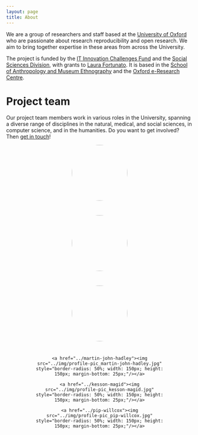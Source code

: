 ```yaml
---
layout: page
title: About
---
```


We are a group of researchers and staff based at the <a
href="http://www.ox.ac.uk" target="_blank">University of Oxford</a>
who are passionate about research reproducibility and open
research. We aim to bring together expertise in these areas from
across the University.

The project is funded by the <a
href="http://blogs.it.ox.ac.uk/innovation-challenges/researchreproducibility/"
target="_blank">IT Innovation Challenges Fund</a> and the <a
href="https://www.socsci.ox.ac.uk/" target="_blank">Social Sciences
Division</a>, with grants to <a href="../laura-fortunato">Laura
Fortunato</a>. It is based in the <a
href="http://www.anthro.ox.ac.uk/" target="_blank">School of
Anthropology and Museum Ethnography</a> and the <a
href="www.oerc.ox.ac.uk/" target="_blank">Oxford e-Research
Centre</a>.

# Project team

Our project team members work in various roles in the University,
spanning a diverse range of disciplines in the natural, medical, and
social sciences, in computer science, and in the humanities. Do you
want to get involved?  Then <a href="/contact">get in touch</a>!

<div class="row justify-content-center top-buffer">

<!-- commenting out for now as photo not available

<div class="col-sm-4" style="text-align:center">

<a href="../iain-emsley"><img src="../img/profile-pic_iain-emsley.jpg"
    style="border-radius: 50%; width: 150px; height: 150px;
    margin-bottom: 25px;"/></a> </div> -->


<div class="col-sm-4" style="text-align:center">

<a href="../laura-fortunato"><img
    src="../img/profile-pic_laura-fortunato.jpg" style="border-radius:
    50%; width: 150px; height: 150px; margin-bottom: 25px;"/></a>

</div>

<div class="col-sm-4" style="text-align:center">

<a href="../philip-fowler"><img
    src="../img/profile-pic_philip-fowler.jpg" style="border-radius:
    50%; width: 150px; height: 150px; margin-bottom: 25px;"/></a>

</div>

<div class="col-sm-4" style="text-align:center">

<a href="../alejandra-gonzalez-beltran"><img
    src="../img/profile-pic_alejandra.jpg" style="border-radius: 50%;
    width: 150px; height: 150px; margin-bottom: 25px;"/></a>

</div>

<div class="col-sm-4" style="text-align:center">

    <a href="../martin-john-hadley"><img
    src="../img/profile-pic_martin-john-hadley.jpg"
    style="border-radius: 50%; width: 150px; height:
    150px; margin-bottom: 25px;"/></a>

</div>

<div class="col-sm-4" style="text-align:center">

    <a href="../kesson-magid"><img
    src="../img/profile-pic_kesson-magid.jpg"
    style="border-radius: 50%; width: 150px; height:
    150px; margin-bottom: 25px;"/></a>

</div>

<div class="col-sm-4" style="text-align:center">

    <a href="../pip-willcox"><img
    src="../img/profile-pic_pip-willcox.jpg"
    style="border-radius: 50%; width: 150px; height:
    150px; margin-bottom: 25px;"/></a>

</div>

</div>
